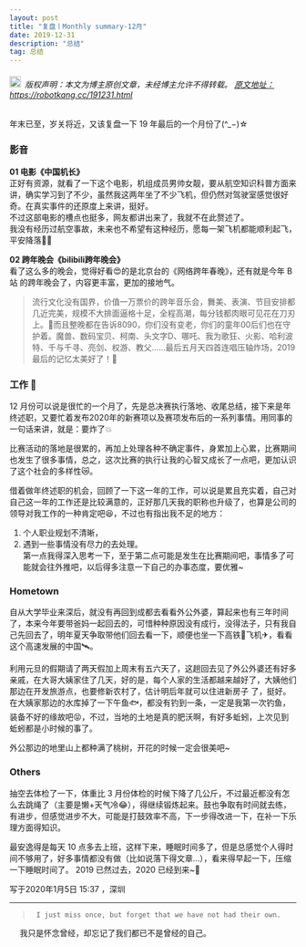 ```yaml
---
layout: post
title: "复盘丨Monthly summary-12月"
date: 2019-12-31 
description: "总结"
tag: 总结
---   
```


<h6><img src="https://robotkang-1257995526.cos.ap-chengdu.myqcloud.com/icon/copyright.png" alt="copyright" style="display:inline;margin-bottom: -5px;" width="20" height="20"> 版权声明：本文为博主原创文章，未经博主允许不得转载。
<a target="_blank" href="https://robotkang.cc/191231.html">原文地址：https://robotkang.cc/191231.html</a>
</h6>           

年末已至，岁关将近，又该复盘一下 19 年最后的一个月份了(^_−)☆             

### 影音         

**01 电影《中国机长》**        
正好有资源，就看了一下这个电影，机组成员男帅女靓，要从航空知识科普方面来讲，确实学习到了不少，虽然我这两年坐了不少飞机，但仍然对驾驶室感觉很好奇。在真实事件的还原度上来讲，挺好。         
不过这部电影的槽点也挺多，网友都讲出来了，我就不在此赘述了。         
我没有经历过航空事故，未来也不希望有这种经历，愿每一架飞机都能顺利起飞，平安降落🛫🛬          

**02 跨年晚会《bilibili跨年晚会》**       
看了这么多的晚会，觉得好看😍的是北京台的《网络跨年春晚》，还有就是今年 B站 的跨年晚会了，内容更丰富，更加的接地气。         
>  流行文化没有国界，价值一万票价的跨年音乐会，舞美、表演、节目安排都几近完美，规模不大排面逼格十足，全程高潮，每分钱都肉眼可见花在刀刃上。👏而且整晚都在告诉8090，你们没有变老，你们的童年00后们也在守护着。魔兽、数码宝贝、柯南、头文字D、哪吒、我为歌狂、火影、哈利波特、千与千寻、亮剑、权游、教父……最后五月天四首连唱压轴炸场，2019最后的记忆太美好了！🎉         

### 工作 💼         

12 月份可以说是很忙的一个月了，先是总决赛执行落地、收尾总结，接下来是年终述职，又要忙着发布2020年的新赛项以及赛项发布后的一系列事情。用同事的一句话来讲，就是：要炸了💥           

比赛活动的落地是很累的，再加上处理各种不确定事件，身累加上心累，比赛期间也发生了很多事情，总之，这次比赛的执行让我的心智又成长了一点吧，更加认识了这个社会的多样性😿。        

借着做年终述职的机会，回顾了一下这一年的工作，可以说是累且充实着，自己对自己这一年的工作还是比较满意的，正好那几天我的职称也升级了，也算是公司的领导对我工作的一种肯定吧😆，不过也有指出我不足的地方：       
1. 个人职业规划不清晰，        
2. 遇到一些事情没有尽力的去处理。         
第一点我得深入思考一下，至于第二点可能是发生在比赛期间吧，事情多了可能就会往外推吧，以后得多注意一下自己的办事态度，要优雅~ 

### Hometown         

自从大学毕业来深后，就没有再回到成都去看看外公外婆，算起来也有三年时间了，本来今年要带爸妈一起回去的，可惜种种原因没有成行，没得法子，只有我自己先回去了，明年夏天争取带他们回去看一下，顺便也坐一下高铁🚄飞机✈，看看这个高速发展的中国🛰。         

利用元旦的假期请了两天假加上周末有五六天了，这趟回去见了外公外婆还有好多亲戚，在大哥大姨家住了几天，好的是，每个人家的生活都越来越好了，大姨他们那边在开发旅游点，也要修新农村了，估计明后年就可以住进新房子 了，挺好。在大姨家那边的水库掉了一下午鱼🐟，都没有钓到一条，一定是我第一次钓鱼，装备不好的缘故吧😝，不过，当地的土地是真的肥沃啊，有好多蚯蚓，上次见到蚯蚓都是小时候的事了。        

外公那边的地里山上都种满了桃树，开花的时候一定会很美吧~        

### Others          

抽空去体检了一下，体重比 3 月份体检的时候下降了几公斤，不过最近都没有怎么去跳绳了（主要是懒+天气冷😂），得继续锻炼起来。鼓也争取有时间就去练，有进步，但感觉进步不大，可能是打鼓效率不高，下一步得改进一下，在补一下乐理方面得知识。            

最安逸得是每天 10 点多去上班，这样下来，睡眠时间多了，但是总感觉个人得时间不够用了，好多事情都没有做（比如说落下得文章...），看来得早起一下，压缩一下睡眠时间了。
2019 已然过去，2020 已经到来~🎉              

写于2020年1月5日 15:37 ，深圳           


----------
>      I just miss once, but forget that we have not had their own.       
　 我只是怀念曾经，却忘记了我们都已不是曾经的自己。 





